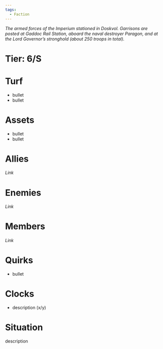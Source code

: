 ```yaml
---
tags:
  - Faction
---
```

*The armed forces of the Imperium stationed in Doskvol. Garrisons are posted at Gaddoc Rail Station, aboard the naval destroyer Paragon, and at the Lord Governor’s stronghold (about 250 troops in total).*
# Tier: 6/S
# Turf
- bullet
- bullet
# Assets
- bullet
- bullet
# Allies
###### Link
# Enemies
###### Link
# Members
###### Link
# Quirks
- bullet
# Clocks
- description (x/y)
# Situation
description